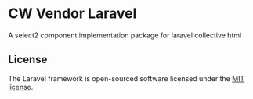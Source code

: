 # CW Vendor Laravel

A select2 component implementation package for laravel collective html

## License

The Laravel framework is open-sourced software licensed under the [MIT license](https://opensource.org/licenses/MIT).
